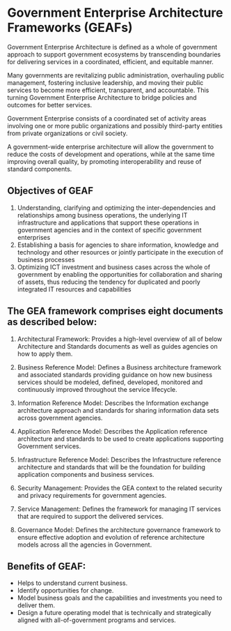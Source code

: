 # Government Enterprise Architecture Frameworks (GEAFs)

Government Enterprise Architecture is defined as a whole of government approach to support government ecosystems by transcending boundaries for delivering services in a coordinated, efficient, and equitable manner.

Many governments are revitalizing public administration, overhauling public management, fostering inclusive leadership, and moving their public services to become more efficient, transparent, and accountable. This turning Government Enterprise Architecture to bridge policies and outcomes for better services.

Government Enterprise consists of a coordinated set of activity areas involving one or more public organizations and possibly third-party entities from private organizations or civil society.

A government-wide enterprise architecture will allow the government to reduce the costs of development and operations, while at the same time improving overall quality, by promoting interoperability and reuse of standard components. 

## Objectives of GEAF 

1. Understanding, clarifying and optimizing the inter-dependencies and relationships
among business operations, the underlying IT infrastructure and applications that support
these operations in government agencies and in the context of specific government
enterprises
2. Establishing a basis for agencies to share information, knowledge and technology and
other resources or jointly participate in the execution of business processes
3. Optimizing ICT investment and business cases across the whole of government by
enabling the opportunities for collaboration and sharing of assets, thus reducing the
tendency for duplicated and poorly integrated IT resources and capabilities

## The GEA framework comprises eight documents as described below:

1. Architectural Framework: Provides a high-level overview of all of below Architecture and Standards documents as well as guides agencies on how to apply them.

2. Business Reference Model: Defines a Business architecture framework and associated standards providing guidance on how new business services should be modeled, defined, developed, monitored and continuously improved throughout the service lifecycle.

3. Information Reference Model: Describes the Information exchange architecture approach and standards for sharing information data sets across government agencies.

4. Application Reference Model: Describes the Application reference architecture and standards to be used to create applications supporting Government services.

5. Infrastructure Reference Model: Describes the Infrastructure reference architecture and standards that will be the foundation for building application components and business services.

6. Security Management: Provides the GEA context to the related security and privacy requirements for government agencies.

7. Service Management: Defines the framework for managing IT services that are required to support the delivered services.

8. Governance Model: Defines the architecture governance framework to ensure effective adoption and evolution of reference architecture models across all the agencies in Government.

## Benefits of GEAF:

- Helps to understand current business.
- Identify opportunities for change.
- Model business goals and the capabilities and investments you need to deliver them.
- Design a future operating model that is technically and strategically aligned with all-of-government programs and services.
